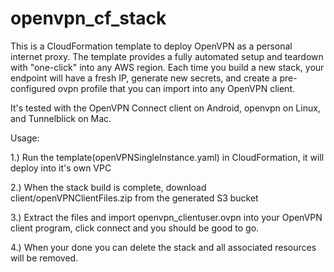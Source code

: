 # openvpn_cf_stack

This is a CloudFormation template to deploy OpenVPN as a personal internet proxy. The template provides a fully automated setup and teardown with "one-click" into any AWS region. Each time you build a new stack, your endpoint will have a fresh IP, generate new secrets, and create a pre-configured ovpn profile that you can import into any OpenVPN client.

It's tested with the OpenVPN Connect client on Android, openvpn on Linux, and Tunnelblick on Mac.

Usage:

1.) Run the template(openVPNSingleInstance.yaml) in CloudFormation, it will deploy into it's own VPC

2.) When the stack build is complete, download client/openVPNClientFiles.zip from the generated S3 bucket

3.) Extract the files and import openvpn_clientuser.ovpn into your OpenVPN client program, click connect and you should be good to go.

4.) When your done you can delete the stack and all associated resources will be removed.
